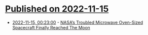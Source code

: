 # [Published on 2022-11-15](index.md)

* [2022-11-15, 00:23:00](https://soylentnews.org/article.pl?sid=22/11/14/1311243&from=rss) - [NASA’s Troubled Microwave Oven-Sized Spacecraft Finally Reached The Moon](https://soylentnews.org/article.pl?sid=22/11/14/1311243&from=rss)
